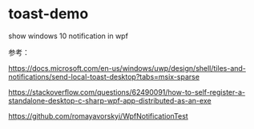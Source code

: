 # toast-demo
show windows 10 notification in wpf

参考：

https://docs.microsoft.com/en-us/windows/uwp/design/shell/tiles-and-notifications/send-local-toast-desktop?tabs=msix-sparse

https://stackoverflow.com/questions/62490091/how-to-self-register-a-standalone-desktop-c-sharp-wpf-app-distributed-as-an-exe

https://github.com/romayavorskyi/WpfNotificationTest
